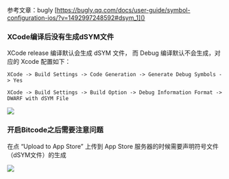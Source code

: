 参考文章：bugly
[https://bugly.qq.com/docs/user-guide/symbol-configuration-ios/?v=1492997248592#dsym_1]()


### XCode编译后没有生成dSYM文件

XCode release 编译默认会生成 dSYM 文件， 而 Debug 编译默认不会生成，对应的 Xcode 配置如下：

	XCode -> Build Settings -> Code Generation -> Generate Debug Symbols -> Yes

	XCode -> Build Settings -> Build Option -> Debug Information Format -> DWARF with dSYM File
	
![](https://huangzhifei.github.com/images/xcode-setting.png)


### 开启Bitcode之后需要注意问题

在点 “Upload to App Store” 上传到 App Store 服务器的时候需要声明符号文件（dSYM文件）的生成

![](https://huangzhifei.github.com/images/BitcodedSYM.jpg)

